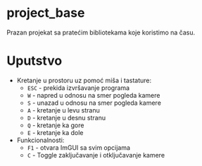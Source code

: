 # project_base
Prazan projekat sa pratećim bibliotekama koje koristimo na času. 

# Uputstvo
- Kretanje u prostoru uz pomoć miša i tastature:
    - `ESC` - prekida izvršavanje programa
    - `W` - napred u odnosu na smer pogleda kamere
    - `S` - unazad u odnosu na smer pogleda kamere
    - `A` - kretanje u levu stranu
    - `D` - kretanje u desnu stranu
    - `Q` - kretanje ka gore
    - `E` - kretanje ka dole
- Funkcionalnosti:
    - `F1` - otvara ImGUI sa svim opcijama 
    - `C` - Toggle zaključavanje i otključavanje kamere